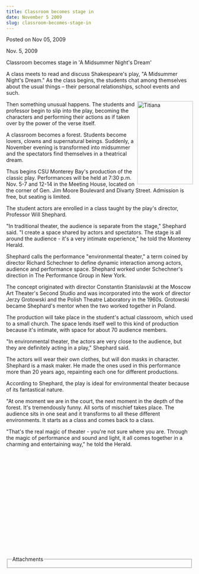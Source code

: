 ```yaml
---
title: Classroom becomes stage in
date: November 5 2009
slug: classroom-becomes-stage-in
---
```





<span class="date">Posted on Nov 05, 2009    </span>
<p>Nov. 5, 2009</p>
Classroom becomes stage in &apos;A Midsummer Night&apos;s Dream&apos;
<p>A class meets to read and discuss Shakespeare&apos;s play, &quot;A
Midsummer Night&apos;s Dream.&quot; As the class begins, the students chat
among themselves about the usual things &#x2013; their personal
relationships, school events and such.</p>
<p><img alt="Titiana" height="224" src="http://news.csumb.edu/sites/default/files/65/igx_migrate/images/Titania%20smile.jpg" style="float:right" width="150">Then something unusual happens.
The students and professor begin to slip into the play, becoming
the characters and performing their actions as if taken over by the
power of the verse itself.</img></p>
<p>A classroom becomes a forest. Students become lovers, clowns and
supernatural beings. Suddenly, a November evening is transformed
into midsummer and the spectators find themselves in a theatrical
dream.</p>
<p>Thus begins CSU Monterey Bay&apos;s production of the classic play.
Performances will be held at 7:30 p.m. Nov. 5-7 and 12-14 in the
Meeting House, located on the corner of Gen. Jim Moore Boulevard
and Divarty Street. Admission is free, but seating is limited.</p>
<p>The student actors are enrolled in a class taught by the play&apos;s
director, Professor Will Shephard.</p>
<p>&quot;In traditional theater, the audience is separate from the
stage,&quot; Shephard said. &quot;I create a space shared by actors and
spectators. The stage is all around the audience - it&apos;s a very
intimate experience,&quot; he told the Monterey Herald.</p>
<p>Shephard calls the performance &quot;environmental theater,&quot; a term
coined by director Richard Schechner to define dynamic interaction
among actors, audience and performance space. Shephard worked under
Schechner&apos;s direction in The Performance Group in New York.</p>
<p>The concept originated with director Constantin Stanislavski at
the Moscow Art Theater&apos;s Second Studio and was incorporated into
the work of director Jerzy Grotowski and the Polish Theatre
Laboratory in the 1960s. Grotowski became Shephard&apos;s mentor when
the two worked together in Poland.</p>
<p>The production will take place in the student&apos;s actual
classroom, which used to a small church. The space lends itself
well to this kind of production because it&apos;s intimate, with space
for about 70 audience members.</p>
<p>&quot;In environmental theater, the actors are very close to the
audience, but they are definitely acting in a play,&quot; Shephard
said.</p>
<p>The actors will wear their own clothes, but will don masks in
character. Shephard is a mask maker. He made the ones used in this
performance more than 20 years ago, repainting each one for
different productions.</p>
<p>According to Shephard, the play is ideal for environmental
theater because of its fantastical nature.</p>
<p>&quot;At one moment we are in the court, the next moment in the depth
of the forest. It&apos;s tremendously funny. All sorts of mischief takes
place. The audience sits in one seat and it transforms to all these
different environments. It starts as a class and comes back to a
class.</p>
<p>&quot;That&apos;s the real magic of theater - you&apos;re not sure where you
are. Through the magic of performance and sound and light, it all
comes together in a charming and entertaining way,&quot; he told the
Herald.</p>
<p>&#xA0;</p>
<p>&#xA0;</p>
<p>&#xA0;</p>
<p>&#xA0;</p>
<p>&#xA0;</p>
<p>&#xA0;</p>
<p>&#xA0;</p>
<p>&#xA0;</p>
<p>&#xA0;</p>
<fieldset class="fieldgroup group-attachments">
<legend>Attachments</legend>
<div class="field field-type-emvideo field-field-attach-video">
<div class="field-items">
<div class="field-item odd">
<div class="emvideo emvideo-video emvideo-"/>
</div>
</div>
</div>
</fieldset>





